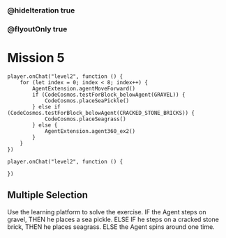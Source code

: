 ### @hideIteration true
### @flyoutOnly true
# Mission 5

```blocks
player.onChat("level2", function () {
    for (let index = 0; index < 8; index++) {
        AgentExtension.agentMoveForward()
        if (CodeCosmos.testForBlock_belowAgent(GRAVEL)) {
            CodeCosmos.placeSeaPickle()
        } else if (CodeCosmos.testForBlock_belowAgent(CRACKED_STONE_BRICKS)) {
            CodeCosmos.placeSeagrass()
        } else {
            AgentExtension.agent360_ex2()
        }
    }
})
```

```template
player.onChat("level2", function () {
    
})
```

## Multiple Selection
Use the learning platform to solve the exercise.
IF the Agent steps on gravel, THEN he places a sea pickle. ELSE IF he steps on a cracked stone brick, THEN he places seagrass. ELSE the Agent spins around one time.